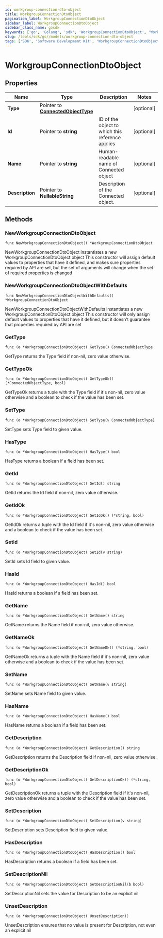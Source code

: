 ```yaml
---
id: workgroup-connection-dto-object
title: WorkgroupConnectionDtoObject
pagination_label: WorkgroupConnectionDtoObject
sidebar_label: WorkgroupConnectionDtoObject
sidebar_class_name: gosdk
keywords: ['go', 'Golang', 'sdk', 'WorkgroupConnectionDtoObject', 'WorkgroupConnectionDtoObject'] 
slug: /tools/sdk/go//models/workgroup-connection-dto-object
tags: ['SDK', 'Software Development Kit', 'WorkgroupConnectionDtoObject', 'WorkgroupConnectionDtoObject']
---
```


# WorkgroupConnectionDtoObject

## Properties

Name | Type | Description | Notes
------------ | ------------- | ------------- | -------------
**Type** | Pointer to [**ConnectedObjectType**](connected-object-type) |  | [optional] 
**Id** | Pointer to **string** | ID of the object to which this reference applies | [optional] 
**Name** | Pointer to **string** | Human-readable name of Connected object | [optional] 
**Description** | Pointer to **NullableString** | Description of the Connected object. | [optional] 

## Methods

### NewWorkgroupConnectionDtoObject

`func NewWorkgroupConnectionDtoObject() *WorkgroupConnectionDtoObject`

NewWorkgroupConnectionDtoObject instantiates a new WorkgroupConnectionDtoObject object
This constructor will assign default values to properties that have it defined,
and makes sure properties required by API are set, but the set of arguments
will change when the set of required properties is changed

### NewWorkgroupConnectionDtoObjectWithDefaults

`func NewWorkgroupConnectionDtoObjectWithDefaults() *WorkgroupConnectionDtoObject`

NewWorkgroupConnectionDtoObjectWithDefaults instantiates a new WorkgroupConnectionDtoObject object
This constructor will only assign default values to properties that have it defined,
but it doesn't guarantee that properties required by API are set

### GetType

`func (o *WorkgroupConnectionDtoObject) GetType() ConnectedObjectType`

GetType returns the Type field if non-nil, zero value otherwise.

### GetTypeOk

`func (o *WorkgroupConnectionDtoObject) GetTypeOk() (*ConnectedObjectType, bool)`

GetTypeOk returns a tuple with the Type field if it's non-nil, zero value otherwise
and a boolean to check if the value has been set.

### SetType

`func (o *WorkgroupConnectionDtoObject) SetType(v ConnectedObjectType)`

SetType sets Type field to given value.

### HasType

`func (o *WorkgroupConnectionDtoObject) HasType() bool`

HasType returns a boolean if a field has been set.

### GetId

`func (o *WorkgroupConnectionDtoObject) GetId() string`

GetId returns the Id field if non-nil, zero value otherwise.

### GetIdOk

`func (o *WorkgroupConnectionDtoObject) GetIdOk() (*string, bool)`

GetIdOk returns a tuple with the Id field if it's non-nil, zero value otherwise
and a boolean to check if the value has been set.

### SetId

`func (o *WorkgroupConnectionDtoObject) SetId(v string)`

SetId sets Id field to given value.

### HasId

`func (o *WorkgroupConnectionDtoObject) HasId() bool`

HasId returns a boolean if a field has been set.

### GetName

`func (o *WorkgroupConnectionDtoObject) GetName() string`

GetName returns the Name field if non-nil, zero value otherwise.

### GetNameOk

`func (o *WorkgroupConnectionDtoObject) GetNameOk() (*string, bool)`

GetNameOk returns a tuple with the Name field if it's non-nil, zero value otherwise
and a boolean to check if the value has been set.

### SetName

`func (o *WorkgroupConnectionDtoObject) SetName(v string)`

SetName sets Name field to given value.

### HasName

`func (o *WorkgroupConnectionDtoObject) HasName() bool`

HasName returns a boolean if a field has been set.

### GetDescription

`func (o *WorkgroupConnectionDtoObject) GetDescription() string`

GetDescription returns the Description field if non-nil, zero value otherwise.

### GetDescriptionOk

`func (o *WorkgroupConnectionDtoObject) GetDescriptionOk() (*string, bool)`

GetDescriptionOk returns a tuple with the Description field if it's non-nil, zero value otherwise
and a boolean to check if the value has been set.

### SetDescription

`func (o *WorkgroupConnectionDtoObject) SetDescription(v string)`

SetDescription sets Description field to given value.

### HasDescription

`func (o *WorkgroupConnectionDtoObject) HasDescription() bool`

HasDescription returns a boolean if a field has been set.

### SetDescriptionNil

`func (o *WorkgroupConnectionDtoObject) SetDescriptionNil(b bool)`

 SetDescriptionNil sets the value for Description to be an explicit nil

### UnsetDescription
`func (o *WorkgroupConnectionDtoObject) UnsetDescription()`

UnsetDescription ensures that no value is present for Description, not even an explicit nil

